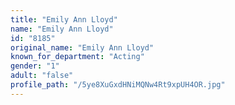 ```yaml
---
title: "Emily Ann Lloyd"
name: "Emily Ann Lloyd"
id: "8185"
original_name: "Emily Ann Lloyd"
known_for_department: "Acting"
gender: "1"
adult: "false"
profile_path: "/5ye8XuGxdHNiMQNw4Rt9xpUH4OR.jpg"
---
```

